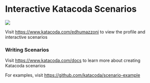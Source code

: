 # Interactive Katacoda Scenarios

[![](http://shields.katacoda.com/katacoda/edhumazzoni/count.svg)](https://www.katacoda.com/edhumazzoni "Get your profile on Katacoda.com")

Visit https://www.katacoda.com/edhumazzoni to view the profile and interactive scenarios

### Writing Scenarios
Visit https://www.katacoda.com/docs to learn more about creating Katacoda scenarios

For examples, visit https://github.com/katacoda/scenario-example
